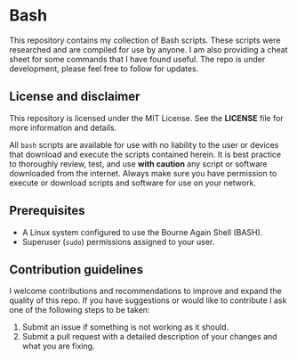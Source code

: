 # Bash

This repository contains my collection of Bash scripts.
These scripts were researched and are compiled for use by anyone.
I am also providing a cheat sheet for some commands that I have found useful.
The repo is under development, please feel free to follow for updates.

## License and disclaimer

This repository is licensed under the MIT License.
See the **LICENSE** file for more information and details.

All `bash` scripts are available for use with no liability to the user or devices that download and execute the scripts contained herein.
It is best practice to thoroughly review, test, and use **with caution** any script or software downloaded from the internet.
Always make sure you have permission to execute or download scripts and software for use on your network.

## Prerequisites

- A Linux system configured to use the Bourne Again Shell (BASH).
- Superuser (`sudo`) permissions assigned to your user.

## Contribution guidelines

I welcome contributions and recommendations to improve and expand the quality of this repo.
If you have suggestions or would like to contribute I ask one of the following steps to be taken:

1. Submit an issue if something is not working as it should.
2. Submit a pull request with a detailed description of your changes and what you are fixing.
